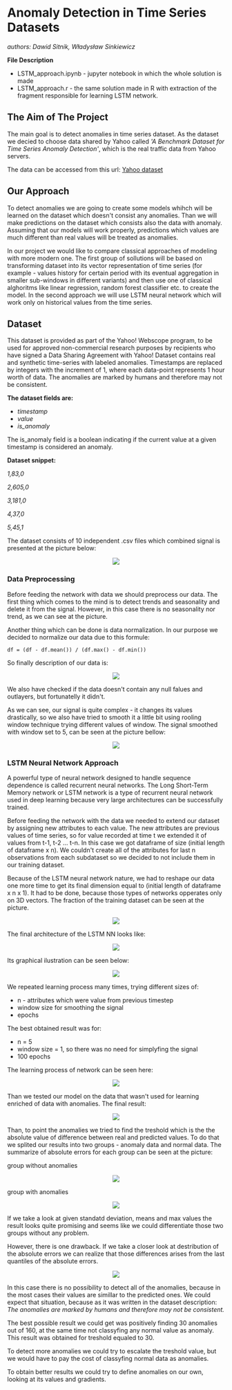 # Anomaly Detection in Time Series Datasets
*authors: Dawid Sitnik, Władysław Sinkiewicz*

**File Description**

* LSTM_approach.ipynb - jupyter notebook in which the whole solution is made
* LSTM_approach.r - the same solution made in R with extraction of the fragment responsible for learning LSTM network.

## The Aim of The Project
The main goal is to detect anomalies in time series dataset. As the dataset we decied to choose data shared by Yahoo called *'A Benchmark Dataset for Time Series Anomaly Detection'*, which is the real traffic data from Yahoo servers. 

The data can be accessed from this url:
[Yahoo dataset](https://yahooresearch.tumblr.com/post/114590420346/a-benchmark-dataset-for-time-series-anomaly?fbclid=IwAR31SaUo48kFzUCeYPFDfVGRKyqYPW3vmY0XDuci7uIYM-XrrW86QXGerrY)

## Our Approach
To detect anomalies we are going to create some models whihch will be learned on the dataset which doesn't consist any anomalies. Than we will make predictions on the dataset which consists also the data with anomaly. Assuming that our models will work properly, predictions which values are much different than real values will be treated as anomalies.

In our project we would like to compare classical approaches of modeling with more modern one. The first group of sollutions will be based on transforming dataset into its vector representation of time series (for example - values history for certain period with its eventual aggregation in smaller sub-windows in different variants) and then use one of classical alghoritms like linear regression, random forest classifier etc. to create the model. In the second approach we will use LSTM neural network which will work only on historical values from the time series.

## Dataset
This dataset is provided as part of the Yahoo! Webscope program, to be used for approved non-commercial research purposes by recipients who have signed a Data Sharing Agreement with Yahoo! Dataset contains real and synthetic time-series with labeled anomalies. Timestamps are replaced by integers with the increment of 1, where each data-point represents 1 hour worth of data. The anomalies are marked by humans and therefore may not be consistent.

**The dataset fields are:**
* *timestamp*
* *value*
* *is_anomaly*
    
The is_anomaly field is a boolean indicating if the current value at a given timestamp is considered an anomaly.

**Dataset snippet:**

*1,83,0*

*2,605,0*

*3,181,0*

*4,37,0*

*5,45,1*

The dataset consists of 10 independent .csv files which combined signal is presented at the picture below: 
<p align="center">
  <img src = "https://i.imgur.com/FGLEwGT.png"/>
</p>

### Data Preprocessing
Before feeding the network with data we should preprocess our data. The first thing which comes to the mind is to detect trends and seasonality and delete it from the signal. However, in this case there is no seasonality nor trend, as we can see at the picture. 

Another thing which can be done is data normalization. In our purpose we decided to normalize our data due to this formule:
```
df = (df - df.mean()) / (df.max() - df.min())
```
So finally description of our data is:
<p align="center">
  <img src = "https://imgur.com/5d2GGWd.png"/>
</p>

We also have checked if the data doesn't contain any null falues and outlayers, but fortunatelly it didn't.

As we can see, our signal is quite complex - it changes its values drastically, so we also have tried to smooth it a little bit using rooling window technique trying different values of window. The signal smoothed with window set to 5, can be seen at the picture bellow:

<p align="center">
  <img src = "https://imgur.com/G9gw5w4.png"/>
</p>

### LSTM Neural Network Approach
A powerful type of neural network designed to handle sequence dependence is called recurrent neural networks. The Long Short-Term Memory network or LSTM network is a type of recurrent neural network used in deep learning because very large architectures can be successfully trained.

Before feeding the network with the data we needed to extend our dataset by assigning new attributes to each value. The new attributes are previous values of time series, so for value recorded at time t we extended it of values from t-1, t-2 ... t-n. In this case we got dataframe of size (initial length of dataframe x n). We couldn't create all of the attributes for last n observations from each subdataset so we decided to not include them in our training dataset. 

Because of the LSTM neural network nature, we had to reshape our data one more time to get its final dimension equal to (initial length of dataframe x n x 1). It had to be done, because those types of networks opperates only on 3D vectors. The fraction of the training dataset can be seen at the picture.

<p align="center">
  <img src = "https://imgur.com/kT1A5pH.png"/>
</p>

The final architecture of the LSTM NN looks like:
<p align="center">
  <img src = "https://imgur.com/oK2PkrI.png"/>
</p>

Its graphical ilustration can be seen below:
<p align="center">
  <img src = "https://imgur.com/339bam0.png"/>
</p>

We repeated learning process many times, trying different sizes of:
* n - attributes which were value from previous timestep
* window size for smoothing the signal
* epochs 

The best obtained result was for:
* n = 5
* window size = 1, so there was no need for simplyfing the signal
* 100 epochs

The learning process of network can be seen here:
<p align="center">
  <img src = "https://imgur.com/EhXDPQB.png"/>
</p>

Than we tested our model on the data that wasn't used for learning enriched of data with anomalies. The final result:
<p align="center">
  <img src = "https://imgur.com/KllWyqt.png"/>
</p>

Than, to point the anomalies we tried to find the treshold which is the the absolute value of difference between real and predicted values. To do that we splited our results into two groups - anomaly data and normal data. The summarize of absolute errors for each group can be seen at the picture:

group without anomalies
<p align="center">
  <img src = "https://imgur.com/F6gOrQT.png"/>
</p>

group with anomalies
<p align="center">
  <img src = "https://imgur.com/znyw1Up.png"/>
</p>

If we take a look at given standatd deviation, means and max values the result looks quite promising and seems like we could differentiate those two groups without any problem. 

However, there is one drawback. If we take a closer look at destribution of the absolute errors we can realize that those differences arises from the last quantiles of the absolute errors.
<p align="center">
  <img src = "https://imgur.com/rr2esUq.png"/>
</p>

In this case there is no possibility to detect all of the anomalies, because in the most cases their values are simillar to the predicted ones. We could expect that situation, because as it was written in the dataset description: *The anomalies are marked by humans and therefore may not be consistent.* 

The best possible result we could get was positively finding 30 anomalies out of 160, at the same time not classyfing any normal value as anomaly. This result was obtained for treshold equaled to 30. 

To detect more anomalies we could try to escalate the treshold value, but we would have to pay the cost of classyfing normal data as anomalies. 

To obtain better results we could try to define anomalies on our own, looking at its values and gradients. 

